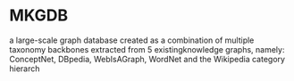 # MKGDB
a large-scale graph database created as a combination of multiple taxonomy backbones extracted from 5 existingknowledge graphs, namely:  ConceptNet, DBpedia, WebIsAGraph, WordNet and the Wikipedia category hierarch
